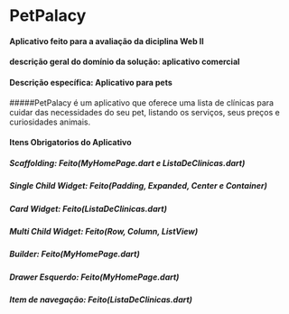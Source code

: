 # PetPalacy
#### Aplicativo feito para a avaliação da diciplina Web II
#### descrição geral do domínio da solução: aplicativo comercial
#### Descrição específica: Aplicativo para pets

#####PetPalacy é um aplicativo que oferece uma lista de clínicas para cuidar das necessidades do seu pet, listando os serviços, seus preços e curiosidades animais.

#### Itens Obrigatorios do Aplicativo

##### Scaffolding: Feito(MyHomePage.dart e ListaDeClinicas.dart)
##### Single Child Widget: Feito(Padding, Expanded, Center e Container)
##### Card Widget: Feito(ListaDeClinicas.dart)
##### Multi Child Widget: Feito(Row, Column, ListView)
##### Builder: Feito(MyHomePage.dart)
##### Drawer Esquerdo: Feito(MyHomePage.dart)
##### Item de navegação: Feito(ListaDeClinicas.dart)

